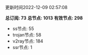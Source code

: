 更新时间2022-12-09 02:57:08

**总订阅: 73**
**总节点: 1013**
**有效节点: 298**
- ss节点: 55
- trojan节点: 58
- v2ray节点: 184
- ssr节点: 1
